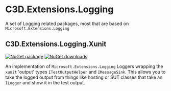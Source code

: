 # C3D.Extensions.Logging

A set of Logging related packages, most that are based on `Microsoft.Extensions.Logging`

## C3D.Extensions.Logging.Xunit

[![NuGet package](https://img.shields.io/nuget/v/C3D.Extensions.Logging.Xunit.svg)](https://nuget.org/packages/C3D.Extensions.Logging.Xunit)
[![NuGet downloads](https://img.shields.io/nuget/dt/C3D.Extensions.Logging.Xunit.svg)](https://nuget.org/packages/C3D.Extensions.Logging.Xunit)

An implementation of `Microsoft.Extensions.Logging` Loggers wrapping the `xunit` 'output' types `ITestOutputHelper` and `IMessageSink`.
This allows you to take the logged output from things like hosting or SUT classes that take an `ILogger` and show it in the test output.


